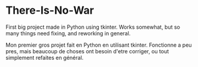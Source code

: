 # There-Is-No-War

First big project made in Python using tkinter. Works somewhat, but so many things need fixing, and reworking in general. 

Mon premier gros projet fait en Python en utilisant tkinter. Fonctionne a peu pres, mais beaucoup de choses ont besoin d'etre corriger, ou tout simplement refaites en général.
